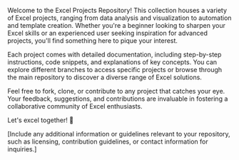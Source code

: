 Welcome to the Excel Projects Repository! This collection houses a variety of Excel projects, ranging from data analysis and visualization to automation and template creation. Whether you're a beginner looking to sharpen your Excel skills or an experienced user seeking inspiration for advanced projects, you'll find something here to pique your interest.

Each project comes with detailed documentation, including step-by-step instructions, code snippets, and explanations of key concepts. You can explore different branches to access specific projects or browse through the main repository to discover a diverse range of Excel solutions.

Feel free to fork, clone, or contribute to any project that catches your eye. Your feedback, suggestions, and contributions are invaluable in fostering a collaborative community of Excel enthusiasts.

Let's excel together! 🚀

[Include any additional information or guidelines relevant to your repository, such as licensing, contribution guidelines, or contact information for inquiries.]
